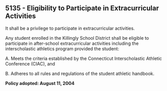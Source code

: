 ## 5135 - Eligibility to Participate in Extracurricular Activities

It shall be a privilege to participate in extracurricular activities.

Any student enrolled in the Killingly School District shall be eligible to participate in after-school extracurricular activities including the interscholastic athletics program provided the student:

A.  Meets the criteria established by the Connecticut Interscholastic Athletic Conference (CIAC), and

B.  Adheres to all rules and regulations of the student athletic handbook.

**Policy adopted:  August 11, 2004**

